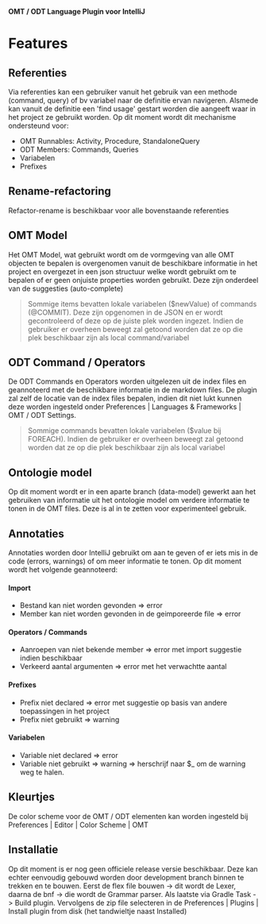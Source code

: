 
**OMT / ODT Language Plugin voor IntelliJ**

# Features

## Referenties
Via referenties kan een gebruiker vanuit het gebruik van een methode (command, query) of bv variabel naar de definitie ervan navigeren. Alsmede kan vanuit de definitie een 'find usage' gestart worden die aangeeft waar in het project ze gebruikt worden. Op dit moment wordt dit mechanisme ondersteund voor:

 - OMT Runnables: Activity, Procedure, StandaloneQuery
 - ODT Members: Commands, Queries
 - Variabelen
 - Prefixes

## Rename-refactoring
Refactor-rename is beschikbaar voor alle bovenstaande referenties

## OMT Model
Het OMT Model, wat gebruikt wordt om de vormgeving van alle OMT objecten te bepalen is overgenomen vanuit de beschikbare informatie in het project en overgezet in een json structuur welke wordt gebruikt om te bepalen of er geen onjuiste properties worden gebruikt.
Deze zijn onderdeel van de suggesties (auto-complete)

> Sommige items bevatten lokale variabelen ($newValue) of commands (@COMMIT). Deze zijn opgenomen in de JSON en er wordt gecontroleerd of deze op de juiste plek worden ingezet. Indien de gebruiker er overheen beweegt zal getoond worden dat ze op die plek beschikbaar zijn als local command/variabel

## ODT Command / Operators
De ODT Commands en Operators worden uitgelezen uit de index files en geannoteerd met de beschikbare informatie in de markdown files. De plugin zal zelf de locatie van de index files bepalen, indien dit niet lukt kunnen deze worden ingesteld onder Preferences | Languages & Frameworks | OMT / ODT Settings.

> Sommige commands bevatten lokale variabelen ($value bij FOREACH). Indien de gebruiker er overheen beweegt zal getoond worden dat ze op die plek beschikbaar zijn als local variabel

## Ontologie model
Op dit moment wordt er in een aparte branch (data-model) gewerkt aan het gebruiken van informatie uit het ontologie model om verdere informatie te tonen in de OMT files. Deze is al in te zetten voor experimenteel gebruik.

## Annotaties
Annotaties worden door IntelliJ gebruikt om aan te geven of er iets mis in de code (errors, warnings) of om meer informatie te tonen. Op dit moment wordt het volgende geannoteerd:

#### Import
- Bestand kan niet worden gevonden => error
- Member kan niet worden gevonden in de geimporeerde file => error

#### Operators / Commands
- Aanroepen van niet bekende member => error met import suggestie indien beschikbaar
- Verkeerd aantal argumenten => error met het verwachtte aantal

#### Prefixes
 - Prefix niet declared => error met suggestie op basis van andere toepassingen in het project
 - Prefix niet gebruikt => warning

#### Variabelen
 - Variable niet declared => error
 - Variable niet gebruikt => warning => herschrijf naar $_ om de warning weg te halen. 

## Kleurtjes
De color scheme voor de OMT / ODT elementen kan worden ingesteld bij Preferences | Editor | Color Scheme | OMT


## Installatie
Op dit moment is er nog geen officiele release versie beschikbaar. Deze kan echter eenvoudig gebouwd worden door development branch binnen te trekken en te bouwen. Eerst de flex file bouwen -> dit wordt de Lexer, daarna de bnf -> die wordt de Grammar parser. Als laatste via Gradle Task -> Build plugin. Vervolgens de zip file selecteren in de Preferences | Plugins | Install plugin from disk (het tandwieltje naast Installed) 
